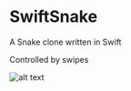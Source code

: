 # SwiftSnake
A Snake clone written in Swift

Controlled by swipes

![alt text](http://i.imgur.com/HCzGCtn.png"Screenshot")
